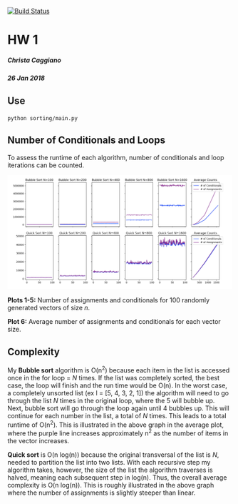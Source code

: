 [![Build Status](https://travis-ci.org/christacaggiano/Sorting-Functions.svg?branch=master)](https://travis-ci.org/christacaggiano/Sorting-Functions)

# HW 1
##### Christa Caggiano
##### 26 Jan 2018

## Use

`python sorting/main.py`


## Number of Conditionals and Loops

To assess the runtime of each algorithm, number of conditionals and loop iterations can be counted. 

![Fig1.](Time_Complexity.png "")

**Plots 1-5:** Number of assignments and conditionals for 100 randomly generated vectors of size _n_. 

**Plot 6:** Average number of assignments and conditionals for each vector size. 


## Complexity

My **Bubble sort** algorithm is O(n<sup>2</sup>) because each item in the list is accessed once in the for loop = *N* times. 
If the list was completely sorted, the best case, the loop will finish and the run time would be O(n). 
In the worst case, a completely unsorted list (ex l = [5, 4, 3, 2, 1]) the algorithm will need to go through the list *N* 
times in the original loop, where the 5 will bubble up. Next, bubble sort will go through the loop again until 4 bubbles up. 
This will continue for each number in the list, a total of *N* times. This leads to a total runtime of O(n<sup>2</sup>).
This is illustrated in the above graph in the average plot, where the purple line increases approximately n<sup>2</sup> 
as the number of items in the vector increases. 


**Quick sort** is O(n log(n)) because the original transversal of the list is *N*, needed to partition the list into two lists. 
With each recursive step my algorithm takes, however, the size of the list the algorithm traverses is halved, meaning each 
subsequent step in log(n). Thus, the overall average complexity is O(n log(n)). This is roughly illustrated in the above graph where 
the number of assignments is slightly steeper than linear. 

